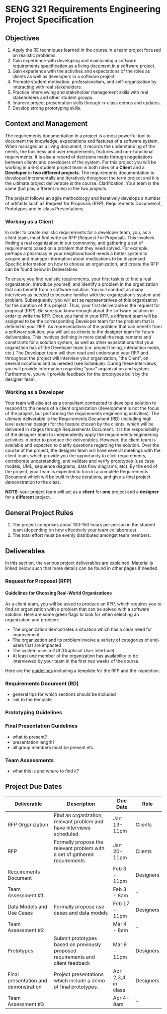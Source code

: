 # SENG 321 Requirements Engineering Project Specification

## Objectives
1. Apply the RE techniques learned in the course in a team project focused on realistic problems.
2.	Gain experience with developing and maintaining a software requirements specification as a living document in a software project.
3.	Gain experience with the activities and expectations of the roles as clients as well as developers in a software project.
4.	Promote student motivation, professionalism, and self-organization by interacting with real stakeholders.
5.	Practice interviewing and stakeholder management skills with real stakeholders and other student groups.
6.	Improve project presentation skills through in-class demos and updates.
7.	Develop strong prototyping skills.

## Context and Management

The requirements documentation in a project is a most powerful tool to document the knowledge, expectations and features of a software system. When managed as a living document, it records the understanding of the needs, the business and user requirements, features and non-functional requirements. It is also a record of decisions made through negotiations between clients and developers of the system. For this project you will be working in a 6-8 student project team in both roles of a **Client** and a **Developer** in **two different projects**. The requirements documentation is developed incrementally and iteratively thoughout the term project and it is the ultimate project deliverable is the course. Clarification: Your team is the same (but play different roles) in the two projects. 

The project follows an agile methodology and iteratively develops a number of artifacts such as Request for Proposals (RFP), Requirements Documemnt, Prototypes and in-class Presentations. 

### Working as a Client
In order to create realistic requirements for a developer team, you, as a client team, must first write an RFP (Request For Proposal). This involves finding a real organization in our community, and gathering a set of requirements based on a problem that they need solved. For example, perhaps a pharmacy in your neighbourhood needs a better system to acquire and manage information about medications to be dispensed. Specific information on how to choose an organization, and create the RFP can be found below in Deliverables.

To ensure you find realistic requirements, your first task is to find a real organization, introduce yourself, and identify a problem in the organization that can benefit from a software solution. You will conduct as many interviews as needed to become familiar with the organization’s system and problem. Subsequently, you will act as representatives of this organization for the duration of this project. Thus, your first deliverable is the request for proposal (RFP). Be sure you know enough about the software solution in order to write the RFP. Once you hand in your RFP, a different team will be assigned to be the corresponding Developer team for the problem that is defined in your RFP. As representatives of the problem that can benefit from a software solution, you will act as clients to the designer team for future deliverables. This involves defining in more detail the requirements and constraints for a solution system, as well as other expectations that your organiztion has of the Developer team (i.e. project timing, interaction mode, etc.) The Developer team will then read and understand your RFP and throughout the project will interview your organization, "the Cient", on several occations and as needed (see Schedule). During these interviews, you will provide information regarding “your” organization and system. Furthermore, you will provide feedback for the prototypes built by the designer team.


### Working as a Developer
Your team will also act as a consultant contracted to develop a solution to respond to the needs of a client organization (development is not the focus of the project, but performing the requirements engineering activities). The ultimate deliverable is the Requirements Document (RD) (including high level external design) for the feature chosen by the clients, which will be delivered in stages through Requirements Document. It is the responsibility of the designer team to independently apply the requirements engineering activities in order to produce the deliverables. However, the client team is available and expected to clarify questions regarding the solution. Over the course of the project, the designer team will have several meetings with the client team, which provide you the opportunity to elicit requirements, corroborate understanding, and validate and verify prototypes (use case models, UML, sequence diagrams, data flow diagrams, etc). By the end of the project, your team is expected to turn in a complete Requirements Document which will be built in three iterations, and give a final project demonstration to the class.


**NOTE:** your project team will act as a **client** for **one** project and a **designer** for a **different** project.

## General Project Rules
1. The project comprises about 100-150 hours per person in the student team (depending on how effectively your team collaborates).
2. The total effort must be evenly distributed amongst team members. 

## Deliverables
In this section, the various project deliverables are explained. Material is linked below such that more details can be found in other pages if needed. 

### Request for Proposal (RFP)
#### Guidelines for Choosing Real-World Organizations
As a client team, you will be asked to produce an RFP, which requires you to find an organization with a problem that can be solved with a software solution. Here are some green flags to look for when selecting an organization and problem: 

- The organization demostrates a situation which has a clear need for improvement
- The organization and its problem involve a variety of categories of end-users that are impacted
- The system uses a GUI (Graphical User Interface)
- At least one member of the organization has availability to be interviewed by your team in the first two weeks of the course.

Here are the [guidelines](https://github.com/Uvic-SENG321Spring2024/course/blob/main/project/rfp-instructions.md) including a template for the RFP and the inspection. 

### Requirements Document (RD)
- general tips for which sections should be included
- link to the template

### Prototyping Guidelines

### Final Presentation Guidelines
- what to present?
- presentation length?
- all group members must be present etc.

### Team Assessments
- what this is and where to find it?
 
## Project Due Dates
| **Deliverable**                      | **Description**                                                                 | **Due Date**    | **Role**  |
|--------------------------------------|---------------------------------------------------------------------------------|-----------------|-----------|
|  RFP Organization                    | Find an organization, relevant problem and have interviews scheduled.           | Jan 13-11pm     | Clients   |
| RFP                                  | Formally propose the relevant problem with a set of gathered requirements       | Jan 20-11pm     | Clients   |
| Requirements Document                | <description>                                                                   | Feb 3 - 11pm    | Designers |
| Team Assessment #1                   | <description>                                                                   | Feb 3 - 8am     | -         |
| Data Models and Use Cases            | Formally propose use cases and data models                                      | Feb 17 - 11pm   | Designers |
| Team Assessment #2                   | <description>                                                                   | Mar 4 - 8am     | -         |
| Prototypes                           | Submit prototypes based on previously proposed requirements and client feedback | Mar 9 - 11pm    | Designers |
| Final presentation and demonstration | Project presentations which include a demo  of final prototypes.                | Apr 2,3,4 in class | Designers |
| Team Assessment #3                   | <description>                                                                   | Apr 4- 8am      | -         |
